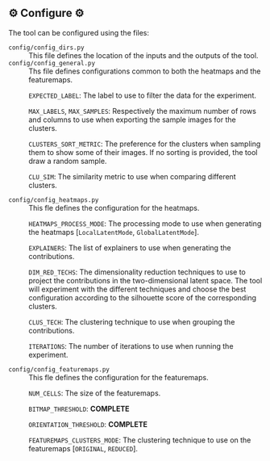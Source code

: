 ## ⚙️ Configure ⚙️

The tool can be configured using the files:

<dl>
    <code>config/config_dirs.py</code>
    <dd>
This file defines the location of the inputs and the outputs of the tool.
</dd>
    <code>config/config_general.py</code>
    <dd>
Ths file defines configurations common to both the heatmaps and the featuremaps.

<code>EXPECTED_LABEL</code>: The label to use to filter the data for the experiment.

<code>MAX_LABELS</code>, <code>MAX_SAMPLES</code>: Respectively the maximum number of rows and columns to use when
exporting the sample images for the clusters.

<code>CLUSTERS_SORT_METRIC</code>: The preference for the clusters when sampling them to show some of their images. If
no sorting is provided, the tool draw a random sample.

<code>CLU_SIM</code>: The similarity metric to use when comparing different clusters.
</dd>
    <code>config/config_heatmaps.py</code>
    <dd>
This fle defines the configuration for the heatmaps.

<code>HEATMAPS_PROCESS_MODE</code>: The processing mode to use when generating the
heatmaps [`LocalLatentMode`, `GlobalLatentMode`].

<code>EXPLAINERS</code>: The list of explainers to use when generating the contributions.

<code>DIM_RED_TECHS</code>: The dimensionality reduction techniques to use to project the contributions in the
two-dimensional latent space. The tool will experiment with the different techniques and choose the best configuration
according to the silhouette score of the corresponding clusters.

<code>CLUS_TECH</code>: The clustering technique to use when grouping the contributions.

<code>ITERATIONS</code>: The number of iterations to use when running the experiment.
</dd>
<code>config/config_featuremaps.py</code>
<dd>
This fle defines the configuration for the featuremaps.

<code>NUM_CELLS</code>: The size of the featuremaps.

<code>BITMAP_THRESHOLD</code>: <strong>COMPLETE</strong>

<code>ORIENTATION_THRESHOLD</code>: <strong>COMPLETE</strong>

<code>FEATUREMAPS_CLUSTERS_MODE</code>: The clustering technique to use on the featuremaps [`ORIGINAL`, `REDUCED`].
</dd>
</dl>
